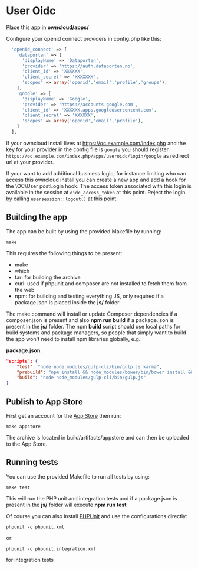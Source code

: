 # User Oidc
Place this app in **owncloud/apps/**

Configure your openid connect providers in config.php like this:
```php
  'openid_connect' => [
    'dataporten' => [
      'displayName' => 'Dataporten',
      'provider' => 'https://auth.dataporten.no',
      'client_id' => 'XXXXXX',
      'client_secret' => 'XXXXXXX',
      'scopes' => array('openid','email','profile','groups'),
    ],
    'google' => [
      'displayName' => 'Google',
      'provider' => 'https://accounts.google.com',
      'client_id' => 'XXXXXX.apps.googleusercontent.com',
      'client_secret' => 'XXXXXX',
      'scopes' => array('openid','email','profile'),
    ]
  ],
```

If your owncloud install lives at https://oc.example.com/index.php and
the key for your provider in the config file is `google` you should
register `https://oc.example.com/index.php/apps/useroidc/login/google`
as redirect url at your provider.

If your want to add additional business logic, for instance limiting who can access this owncloud install you can create a new app and add a hook for the \OC\User postLogin hook. The access token associated with this login is available in the session at `oidc_access_token` at this point. Reject the login by calling `usersession::logout()` at this point.

## Building the app

The app can be built by using the provided Makefile by running:

    make

This requires the following things to be present:
* make
* which
* tar: for building the archive
* curl: used if phpunit and composer are not installed to fetch them from the web
* npm: for building and testing everything JS, only required if a package.json is placed inside the **js/** folder

The make command will install or update Composer dependencies if a composer.json is present and also **npm run build** if a package.json is present in the **js/** folder. The npm **build** script should use local paths for build systems and package managers, so people that simply want to build the app won't need to install npm libraries globally, e.g.:

**package.json**:
```json
"scripts": {
    "test": "node node_modules/gulp-cli/bin/gulp.js karma",
    "prebuild": "npm install && node_modules/bower/bin/bower install && node_modules/bower/bin/bower update",
    "build": "node node_modules/gulp-cli/bin/gulp.js"
}
```


## Publish to App Store

First get an account for the [App Store](http://apps.owncloud.com/) then run:

    make appstore

The archive is located in build/artifacts/appstore and can then be uploaded to the App Store.

## Running tests
You can use the provided Makefile to run all tests by using:

    make test

This will run the PHP unit and integration tests and if a package.json is present in the **js/** folder will execute **npm run test**

Of course you can also install [PHPUnit](http://phpunit.de/getting-started.html) and use the configurations directly:

    phpunit -c phpunit.xml

or:

    phpunit -c phpunit.integration.xml

for integration tests